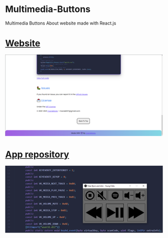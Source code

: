 # Multimedia-Buttons
Multimedia Buttons About website made with React.js
# [Website](https://maciekkoks.github.io/Multimedia-Buttons/)
![preview](https://raw.githubusercontent.com/maciekkoks/Multimedia-Buttons/Website/Img/screenshot.png)
# [App repository](https://github.com/maciekkoks/Multimedia-Buttons)
![preview2](https://github.com/maciekkoks/Multimedia-Buttons/blob/Website/Img/mainimg.png)
